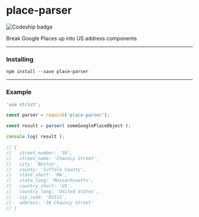 # place-parser

![Codeship badge](https://codeship.com/projects/7511ff80-ca34-0134-b4f2-7e371e5d68a3/status)

Break Google Places up into US address components


---

### Installing

```
npm install --save place-parser
```

---

### Example

```js
'use strict';

const parser = require('place-parser');

const result = parser( someGooglePlaceObject );

console.log( result );

// {
//   street_number: '38',
//   street_name: 'Chauncy Street',
//   city: 'Boston',
//   county: 'Suffolk County',
//   state_short: 'MA',
//   state_long: 'Massachusetts',
//   country_short: 'US',
//   country_long: 'United States',
//   zip_code: '02111',
//   address: '38 Chauncy Street'
// }
```
